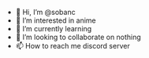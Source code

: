 - 👋 Hi, I’m @sobanc
- 👀 I’m interested in anime
- 🌱 I’m currently learning 
- 💞️ I’m looking to collaborate on nothing
- 📫 How to reach me discord server

<!---
sobanc/sobanc is a ✨ special ✨ repository because its `README.md` (this file) appears on your GitHub profile.
You can click the Preview link to take a look at your changes.
--->
